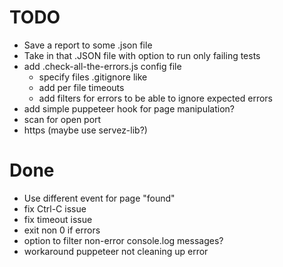 # TODO

* Save a report to some .json file
* Take in that .JSON file with option to run only failing tests
* add .check-all-the-errors.js config file
  * specify files .gitignore like 
  * add per file timeouts
  * add filters for errors to be able to ignore expected errors
* add simple puppeteer hook for page manipulation?
* scan for open port
* https (maybe use servez-lib?)

# Done

* Use different event for page "found"
* fix Ctrl-C issue
* fix timeout issue
* exit non 0 if errors
* option to filter non-error console.log messages?
* workaround puppeteer not cleaning up error
